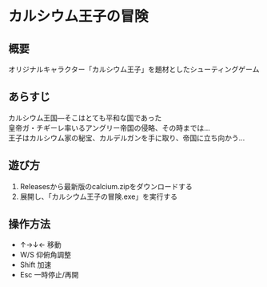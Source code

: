 # カルシウム王子の冒険  
## 概要  
オリジナルキャラクター「カルシウム王子」を題材としたシューティングゲーム  

## あらすじ  
カルシウム王国―そこはとても平和な国であった  
皇帝ガ・チギーレ率いるアングリー帝国の侵略、その時までは...  
王子はカルシウム家の秘宝、カルデルガンを手に取り、帝国に立ち向かう...  

## 遊び方
1.  Releasesから最新版のcalcium.zipをダウンロードする  
2.  展開し、「カルシウム王子の冒険.exe」を実行する

## 操作方法
-  ↑→↓← 移動  
-  W/S 仰俯角調整  
-  Shift 加速  
-  Esc 一時停止/再開  
